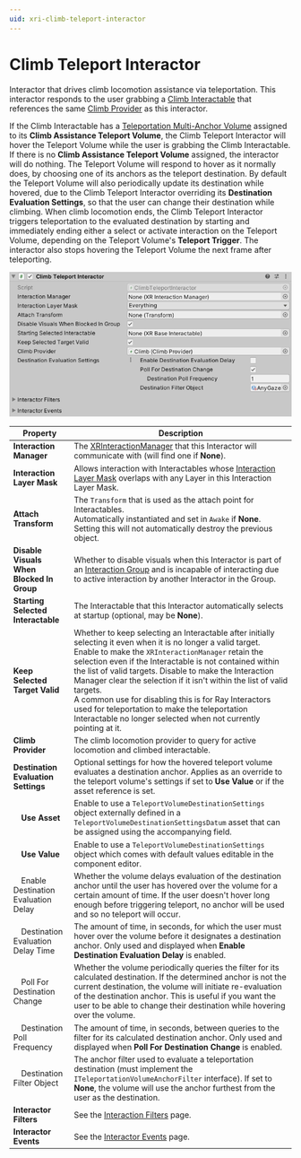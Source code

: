 ```yaml
---
uid: xri-climb-teleport-interactor
---
```

# Climb Teleport Interactor

Interactor that drives climb locomotion assistance via teleportation. This interactor responds to the user grabbing a [Climb Interactable](climb-interactable.md) that references the same [Climb Provider](climb-provider.md) as this interactor.

If the Climb Interactable has a [Teleportation Multi-Anchor Volume](teleportation-multi-anchor-volume.md) assigned to its **Climb Assistance Teleport Volume**, the Climb Teleport Interactor will hover the Teleport Volume while the user is grabbing the Climb Interactable. If there is no **Climb Assistance Teleport Volume** assigned, the interactor will do nothing. The Teleport Volume will respond to hover as it normally does, by choosing one of its anchors as the teleport destination. By default the Teleport Volume will also periodically update its destination while hovered, due to the Climb Teleport Interactor overriding its **Destination Evaluation Settings**, so that the user can change their destination while climbing. When climb locomotion ends, the Climb Teleport Interactor triggers teleportation to the evaluated destination by starting and immediately ending either a select or activate interaction on the Teleport Volume, depending on the Teleport Volume's **Teleport Trigger**. The interactor also stops hovering the Teleport Volume the next frame after teleporting.

![ClimbTeleportInteractor component](images/climb-teleport-interactor.png)

| **Property** | **Description** |
|---|---|
| **Interaction Manager** | The [XRInteractionManager](xr-interaction-manager.md) that this Interactor will communicate with (will find one if **None**). |
| **Interaction Layer Mask** | Allows interaction with Interactables whose [Interaction Layer Mask](interaction-layers.md) overlaps with any Layer in this Interaction Layer Mask. |
| **Attach Transform** | The `Transform` that is used as the attach point for Interactables.<br />Automatically instantiated and set in `Awake` if **None**.<br />Setting this will not automatically destroy the previous object. |
| **Disable Visuals When Blocked In Group** | Whether to disable visuals when this Interactor is part of an [Interaction Group](xr-interaction-group.md) and is incapable of interacting due to active interaction by another Interactor in the Group. |
| **Starting Selected Interactable** | The Interactable that this Interactor automatically selects at startup (optional, may be **None**). |
| **Keep Selected Target Valid** | Whether to keep selecting an Interactable after initially selecting it even when it is no longer a valid target.<br />Enable to make the `XRInteractionManager` retain the selection even if the Interactable is not contained within the list of valid targets. Disable to make the Interaction Manager clear the selection if it isn't within the list of valid targets.<br />A common use for disabling this is for Ray Interactors used for teleportation to make the teleportation Interactable no longer selected when not currently pointing at it. |
| **Climb Provider** | The climb locomotion provider to query for active locomotion and climbed interactable. |
| **Destination Evaluation Settings** | Optional settings for how the hovered teleport volume evaluates a destination anchor. Applies as an override to the teleport volume's settings if set to **Use Value** or if the asset reference is set. |
| &emsp;**Use Asset** | Enable to use a `TeleportVolumeDestinationSettings` object externally defined in a `TeleportVolumeDestinationSettingsDatum` asset that can be assigned using the accompanying field. |
| &emsp;**Use Value** | Enable to use a `TeleportVolumeDestinationSettings` object which comes with default values editable in the component editor. |
| &emsp;Enable Destination Evaluation Delay | Whether the volume delays evaluation of the destination anchor until the user has hovered over the volume for a certain amount of time. If the user doesn't hover long enough before triggering teleport, no anchor will be used and so no teleport will occur. |
| &emsp;Destination Evaluation Delay Time | The amount of time, in seconds, for which the user must hover over the volume before it designates a destination anchor. Only used and displayed when **Enable Destination Evaluation Delay** is enabled. |
| &emsp;Poll For Destination Change | Whether the volume periodically queries the filter for its calculated destination. If the determined anchor is not the current destination, the volume will initiate re-evaluation of the destination anchor. This is useful if you want the user to be able to change their destination while hovering over the volume. |
| &emsp;Destination Poll Frequency | The amount of time, in seconds, between queries to the filter for its calculated destination anchor. Only used and displayed when **Poll For Destination Change** is enabled. |
| &emsp;Destination Filter Object | The anchor filter used to evaluate a teleportation destination (must implement the `ITeleportationVolumeAnchorFilter` interface). If set to **None**, the volume will use the anchor furthest from the user as the destination. |
| **Interactor Filters** | See the [Interaction Filters](interaction-filters.md) page. |
| **Interactor Events** | See the [Interactor Events](interactor-events.md) page. |
